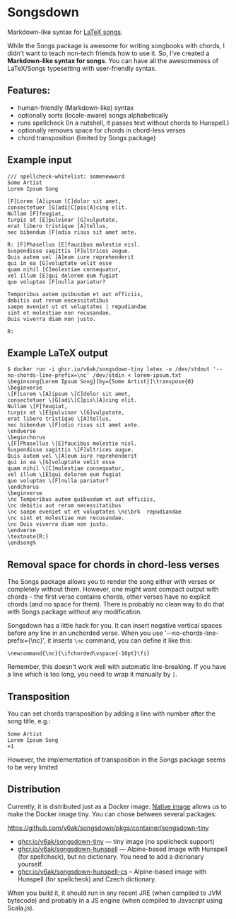 # Songsdown

Markdown-like syntax for [LaTeX songs](https://songs.sourceforge.net/).

While the Songs package is awesome for writing songbooks with chords, I didn't want to teach non-tech friends how to use
it. So, I've created a **Markdown-like syntax for songs**. You can have all the awesomeness of LaTeX/Songs typesetting
with user-friendly syntax.

## Features:

* human-friendly (Markdown-like) syntax
* optionally sorts (locale-aware) songs alphabetically
* runs spellcheck (In a nutshell, it passes text without chords to Hunspell.)
* optionally removes space for chords in chord-less verses
* chord transposition (limited by Songs package)

## Example input

    /// spellcheck-whitelist: somenewword
    Some Artist
    Lorem Ipsum Song
    
    [F]Lorem [A]ipsum [C]dolor sit amet,
    consectetuer [G]adi[C]pis[A]cing elit.
    Nullam [F]feugiat,
    turpis at [E]pulvinar [G]vulputate,
    erat libero tristique [A]tellus,
    nec bibendum [F]odio risus sit amet ante.
    
    R: [F]Phasellus [E]faucibus molestie nisl.
    Suspendisse sagittis [F]ultrices augue.
    Quis autem vel [A]eum iure reprehenderit
    qui in ea [G]voluptate velit esse
    quam nihil [C]molestiae consequatur,
    vel illum [E]qui dolorem eum fugiat
    quo voluptas [F]nulla pariatur?
    
    Temporibus autem quibusdam et aut officiis,
    debitis aut rerum necessitatibus
    saepe eveniet ut et voluptates | repudiandae
    sint et molestiae non recusandae.
    Duis viverra diam non justo.
    
    R:


## Example LaTeX output

    $ docker run -i ghcr.io/v6ak/songsdown-tiny latex -o /dev/stdout '--no-chords-line-prefix=\nc' /dev/stdin < lorem-ipsum.txt
    \beginsong{Lorem Ipsum Song}[by={Some Artist}]\transpose{0}
    \beginverse
    \[F]Lorem \[A]ipsum \[C]dolor sit amet,
    consectetuer \[G]adi\[C]pis\[A]cing elit.
    Nullam \[F]feugiat,
    turpis at \[E]pulvinar \[G]vulputate,
    erat libero tristique \[A]tellus,
    nec bibendum \[F]odio risus sit amet ante.
    \endverse
    \beginchorus
    \[F]Phasellus \[E]faucibus molestie nisl.
    Suspendisse sagittis \[F]ultrices augue.
    Quis autem vel \[A]eum iure reprehenderit
    qui in ea \[G]voluptate velit esse
    quam nihil \[C]molestiae consequatur,
    vel illum \[E]qui dolorem eum fugiat
    quo voluptas \[F]nulla pariatur?
    \endchorus
    \beginverse
    \nc Temporibus autem quibusdam et aut officiis,
    \nc debitis aut rerum necessitatibus
    \nc saepe eveniet ut et voluptates \nc\brk  repudiandae
    \nc sint et molestiae non recusandae.
    \nc Duis viverra diam non justo.
    \endverse
    \textnote{R:}
    \endsong%

## Removal space for chords in chord-less verses

The Songs package allows you to render the song either with verses or completely without them. However, one might want
compact output with chords – the first verse contains chords, other verses have no explicit chords (and no space for
them). There is probably no clean way to do that with Songs package without any modification.

Songsdown has a little hack for you. It can insert negative vertical spaces before any line in an unchorded verse. 
When you use '--no-chords-line-prefix={\nc}', it inserts `\nc` command, you can define it like this:

    \newcommand{\nc}{\ifchorded\vspace{-10pt}\fi}

Remember, this doesn't work well with automatic line-breaking. If you have a line which is too long, you need to wrap it
manually by `|`.

## Transposition

You can set chords transposition by adding a line with number after the song title, e.g.:

    Some Artist
    Lorem Ipsum Song
    +1

However, the implementation of transposition in the Songs package seems to be very limited

## Distribution

Currently, it is distributed just as a Docker image.
[Native image](https://www.graalvm.org/latest/reference-manual/native-image/) allows us to make the Docker image tiny.
You can chose between several packages:

https://github.com/v6ak/songsdown/pkgs/container/songsdown-tiny
* [ghcr.io/v6ak/songsdown-tiny](https://ghcr.io/v6ak/songsdown-tiny) — tiny image (no spellcheck support)
* [ghcr.io/v6ak/songsdown-hunspell](https://ghcr.io/v6ak/songsdown-hunspell) — Alpine-based image with Hunspell
  (for spellcheck), but no dictionary. You need to add a dicrionary yourself.
* [ghcr.io/v6ak/songsdown-hunspell-cs](https://ghcr.io/v6ak/songsdown-hunspell-cs) – Alpine-based image with Hunspell
  (for spellcheck) and Czech dictionary.

When you build it, it should run in any recent JRE (when compiled to JVM bytecode) and probably in a JS engine
(when compiled to Javscript using Scala.js).
